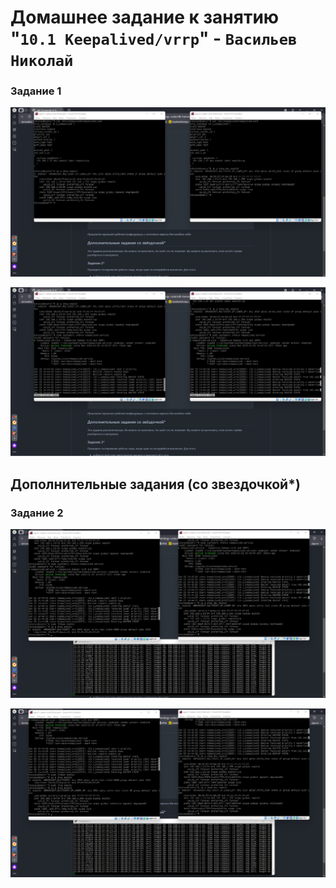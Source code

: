 # Домашнее задание к занятию "`10.1 Keepalived/vrrp`" - `Васильев Николай`


### Задание 1

![img](../img/Снимок%20экрана_20230123_232029.png)

![img](../img/Снимок%20экрана_20230123_232136.png)

## Дополнительные задания (со звездочкой*)

### Задание 2

![img](../img/Снимок%20экрана_20230123_232439.png)

![img](../img/Снимок%20экрана_20230123_232645.png)
